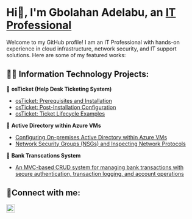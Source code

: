 <h1>Hi👋, I'm Gbolahan Adelabu, an <a href="https://www.linkedin.com/in/gbolahan-adelabu/">IT Professional</a></h1>
Welcome to my GitHub profile! I am an IT Professional with hands-on experience in cloud infrastructure, network security, and IT support solutions. Here are some of my featured works:

<h2>👨‍💻 Information Technology Projects:</h2>

🔹 <b>osTicket (Help Desk Ticketing System)</b>
  - [osTicket: Prerequisites and Installation](https://github.com/Gbolahan12/osticket-prereqs)
  - [osTicket: Post-Installation Configuration](https://github.com/Gbolahan12/post-Install-config)
  - [osTicket: Ticket Lifecycle Examples](https://github.com/Gbolahan12/osticket-lifecycle)
    
🔹 <b>Active Directory within Azure VMs</b>
  - [Configuring On-premises Active Directory within Azure VMs](https://github.com/joshmadakorcc/configure-ad)
  - [Network Security Groups (NSGs) and Inspecting Network Protocols](https://github.com/joshmadakorcc/azure-network-protocols)

🔹 <b>Bank Transcations System</b>
  - [An MVC-based CRUD system for managing bank transactions with secure authentication, transaction logging, and account operations](https://github.com/Gbolahan12/BankTransactions)


<h2>🤳Connect with me:</h2>

[<img align="left" alt="Josh | LinkedIn" width="22px" src="https://cdn.jsdelivr.net/npm/simple-icons@v3/icons/linkedin.svg" />][linkedin]

[linkedin]: https://www.linkedin.com/in/gbolahan-adelabu/

<!--
**Gbolahan12/Gbolahan12** is a ✨ _special_ ✨ repository because its `README.md` (this file) appears on your GitHub profile.

Here are some ideas to get you started:

- 🔭 I’m currently working on ...
- 🌱 I’m currently learning ...
- 👯 I’m looking to collaborate on ...
- 🤔 I’m looking for help with ...
- 💬 Ask me about ...
- 📫 How to reach me: ...
- 😄 Pronouns: ...
- ⚡ Fun fact: ...
-->
